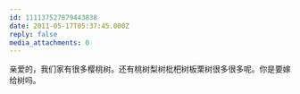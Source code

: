 ```yaml
---
id: 111137527879443838
date: 2011-05-17T05:37:45.000Z
reply: false
media_attachments: 0
---
```


亲爱的，我们家有很多樱桃树。还有桃树梨树枇杷树板栗树很多很多呢。你是要嫁给树吗。

